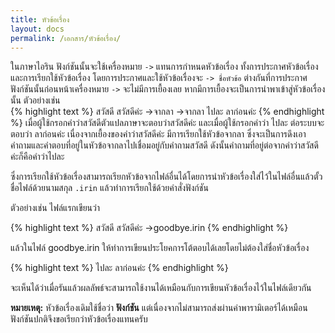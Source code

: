 ```yaml
---
title: หัวข้อเรื่อง
layout: docs
permalink: /เอกสาร/หัวข้อเรื่อง/
---
```

ในภาษาไอริน ฟังก์ชันนั้นจะใช้เครื่องหมาย `->` แทนการกำหนดหัวข้อเรื่อง ทั้งการประกาศหัวข้อเรื่องและการเรียกใช้หัวข้อเรื่อง โดยการประกาศและใช้หัวข้อเรื่องจะ `-> ชื่อหัวข้อ` ต่างกันที่การประกาศฟังก์ชันนั้นก่อนหน้าเครื่องหมาย `->` จะไม่มีการเยื้องเลย หากมีการเยื้องจะเป็นการนำพาเข้าสู่หัวข้อเรื่องนั้น ตัวอย่างเช่น  
{% highlight text %}
สวัสดี
  สวัสดีค่ะ
    ->จากลา
->จากลา
  ไปละ
    ลาก่อนค่ะ
{% endhighlight %}
เมื่อผู้ใช้กรอกคำว่าสวัสดีตัวแปลภาษาจะตอบว่าสวัสดีค่ะ และเมื่อผู้ใช้กรอกคำว่า ไปละ ต่อระบบจะตอบว่า ลาก่อนค่ะ เนื่องจากเยื้องของคำว่าสวัสดีค่ะ มีการเรียกใช้หัวข้อจากลา ซึ่งจะเป็นการดึงเอาคำถามและคำตอบที่อยู่ในหัวข้อจากลาไปเชื่อมอยู่กับคำถามสวัสดี ดังนั้นคำถามที่อยู่ต่อจากคำว่าสวัสดีค่ะก็คือคำว่าไปละ

ซึ่งการเรียกใช้หัวข้อเรื่องสามารถเรียกหัวข้อจากไฟล์อื่นได้โดยการนำหัวข้อเรื่องใส่ไว้ในไฟล์อื่นแล้วตั้วชื่อไฟล์ด้วยนามสกุล `.irin` แล้วทำการเรียกใช้ด้วยคำสั่งฟังก์ชัน

ตัวอย่างเช่น ไฟล์แรกเขียนว่า

{% highlight text %}
สวัสดี
  สวัสดีค่ะ
    ->goodbye.irin
{% endhighlight %}

แล้วในไฟล์ goodbye.irin ให้ทำการเขียนประโยคการโต้ตอบได้เลยโดยไม่ต้องใส่ชื่อหัวข้อเรื่อง

{% highlight text %}
ไปละ
  ลาก่อนค่ะ
{% endhighlight %}

จะเห็นได้ว่าเมื่อรันแล้วผลลัพธ์จะสามารถใช้งานได้เหมือนกับการเขียนหัวข้อเรื่องไว้ในไฟล์เดียวกัน

**หมายเหตุ:** หัวข้อเรื่องเดิมใช้ชื่อว่า **ฟังก์ชัน** แต่เนื่องจากไม่สามารถส่งผ่านค่าพารามิเตอร์ได้เหมือนฟังก์ชันปกติจึงขอเรียกว่าหัวข้อเรื่องแทนครับ
